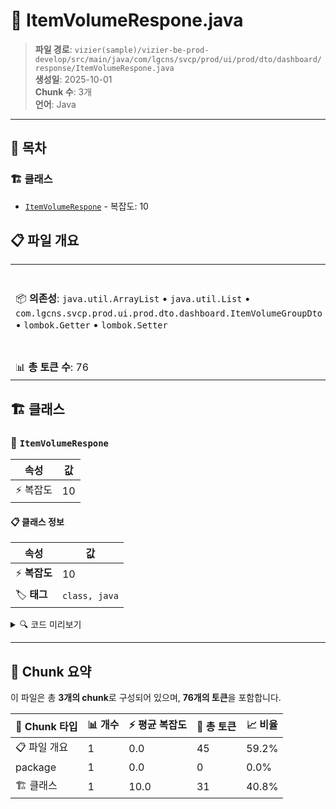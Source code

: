 # 📄 ItemVolumeRespone.java

> **파일 경로**: `vizier(sample)/vizier-be-prod-develop/src/main/java/com/lgcns/svcp/prod/ui/prod/dto/dashboard/response/ItemVolumeRespone.java`  
> **생성일**: 2025-10-01  
> **Chunk 수**: 3개  
> **언어**: Java
---

## 📑 목차

### 🏗️ 클래스
- [`ItemVolumeRespone`](#class-itemvolumerespone) - 복잡도: 10

## 📋 파일 개요

| | |
|--|--|
| 📦 **의존성**: `java.util.ArrayList` • `java.util.List` • `com.lgcns.svcp.prod.ui.prod.dto.dashboard.ItemVolumeGroupDto` • `lombok.Getter` • `lombok.Setter` | ⚡ **총 복잡도**: 10 |
| 📊 **총 토큰 수**: 76 |  |



## 🏗️ 클래스

### <a id="class-itemvolumerespone"></a>🎯 `ItemVolumeRespone`

| 속성 | 값 |
|------|----|
| ⚡ 복잡도 | 10 |



#### 📋 클래스 정보

| 속성 | 값 |
|------|----|
| ⚡ **복잡도** | 10 || 📍 **라인 범위** | 13-13 |
| 🏷️ **태그** | `class, java` |

<details>
<summary>🔍 코드 미리보기</summary>

```java
public class ItemVolumeRespone {
	
	public ItemVolumeRespone() {
	}
	
	public ItemVolumeRespone(int total, List<ItemVolumeGroupDto> data) {
		this.total = total;
		this.data = data;
	}
	
	private int total;
	private List<ItemVolumeGroupDto> data = new ArrayList<>(); 
}...
```

**Chunk 정보**
- 🆔 **ID**: `c93b5bc41872`
- 📍 **라인**: 13-13
- 📊 **토큰**: 31
- 🏷️ **태그**: `class, java`

</details>

---





## 🧩 Chunk 요약

이 파일은 총 **3개의 chunk**로 구성되어 있으며, **76개의 토큰**을 포함합니다.

| 🧩 Chunk 타입 | 📊 개수 | ⚡ 평균 복잡도 | 📝 총 토큰 | 📈 비율 |
|---------------|--------|-------------|----------|--------|
| 📋 파일 개요 | 1 | 0.0 | 45 | 59.2% |
| package | 1 | 0.0 | 0 | 0.0% |
| 🏗️ 클래스 | 1 | 10.0 | 31 | 40.8% |

